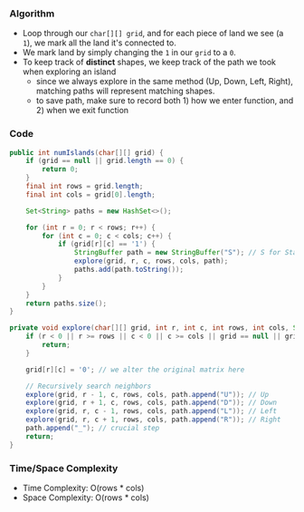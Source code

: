 ### Algorithm

- Loop through our `char[][] grid`, and for each piece of land we see (a `1`), we mark all the land it's connected to.
- We mark land by simply changing the `1` in our `grid` to a `0`.
- To keep track of __distinct__ shapes, we keep track of the path we took when exploring an island
  - since we always explore in the same method (Up, Down, Left, Right), matching paths will represent matching shapes.
  - to save path, make sure to record both 1) how we enter function, and 2) when we exit function

### Code

```java
public int numIslands(char[][] grid) {
    if (grid == null || grid.length == 0) {
        return 0;
    }
    final int rows = grid.length;
    final int cols = grid[0].length;

    Set<String> paths = new HashSet<>();

    for (int r = 0; r < rows; r++) {
        for (int c = 0; c < cols; c++) {
            if (grid[r][c] == '1') {
                StringBuffer path = new StringBuffer("S"); // S for Start
                explore(grid, r, c, rows, cols, path);
                paths.add(path.toString());
            }
        }
    }
    return paths.size();
}

private void explore(char[][] grid, int r, int c, int rows, int cols, StringBuffer path) {
    if (r < 0 || r >= rows || c < 0 || c >= cols || grid == null || grid[r][c] == '0') {
        return;
    }

    grid[r][c] = '0'; // we alter the original matrix here

    // Recursively search neighbors
    explore(grid, r - 1, c, rows, cols, path.append("U")); // Up
    explore(grid, r + 1, c, rows, cols, path.append("D")); // Down
    explore(grid, r, c - 1, rows, cols, path.append("L")); // Left
    explore(grid, r, c + 1, rows, cols, path.append("R")); // Right
    path.append("_"); // crucial step
    return;
}
```

### Time/Space Complexity

- Time Complexity: O(rows * cols)
- Space Complexity: O(rows * cols)
